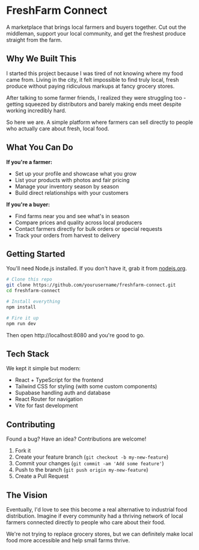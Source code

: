 # FreshFarm Connect

A marketplace that brings local farmers and buyers together. Cut out the middleman, support your local community, and get the freshest produce straight from the farm.

## Why We Built This

I started this project because I was tired of not knowing where my food came from. Living in the city, it felt impossible to find truly local, fresh produce without paying ridiculous markups at fancy grocery stores.

After talking to some farmer friends, I realized they were struggling too - getting squeezed by distributors and barely making ends meet despite working incredibly hard.

So here we are. A simple platform where farmers can sell directly to people who actually care about fresh, local food.

## What You Can Do

**If you're a farmer:**
- Set up your profile and showcase what you grow
- List your products with photos and fair pricing  
- Manage your inventory season by season
- Build direct relationships with your customers

**If you're a buyer:**
- Find farms near you and see what's in season
- Compare prices and quality across local producers
- Contact farmers directly for bulk orders or special requests
- Track your orders from harvest to delivery

## Getting Started

You'll need Node.js installed. If you don't have it, grab it from [nodejs.org](https://nodejs.org).

```bash
# Clone this repo
git clone https://github.com/yourusername/freshfarm-connect.git
cd freshfarm-connect

# Install everything
npm install

# Fire it up
npm run dev
```

Then open http://localhost:8080 and you're good to go.

## Tech Stack

We kept it simple but modern:
- React + TypeScript for the frontend
- Tailwind CSS for styling (with some custom components)
- Supabase handling auth and database
- React Router for navigation
- Vite for fast development

## Contributing

Found a bug? Have an idea? Contributions are welcome!

1. Fork it
2. Create your feature branch (`git checkout -b my-new-feature`)
3. Commit your changes (`git commit -am 'Add some feature'`)
4. Push to the branch (`git push origin my-new-feature`)
5. Create a Pull Request

## The Vision
Eventually, I'd love to see this become a real alternative to industrial food distribution. Imagine if every community had a thriving network of local farmers connected directly to people who care about their food.

We're not trying to replace grocery stores, but we can definitely make local food more accessible and help small farms thrive.
